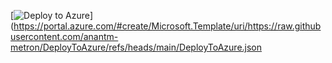 [![Deploy to Azure](https://aka.ms/deploytoazurebutton)](https://portal.azure.com/#create/Microsoft.Template/uri/https://raw.githubusercontent.com/anantm-metron/DeployToAzure/refs/heads/main/DeployToAzure.json
